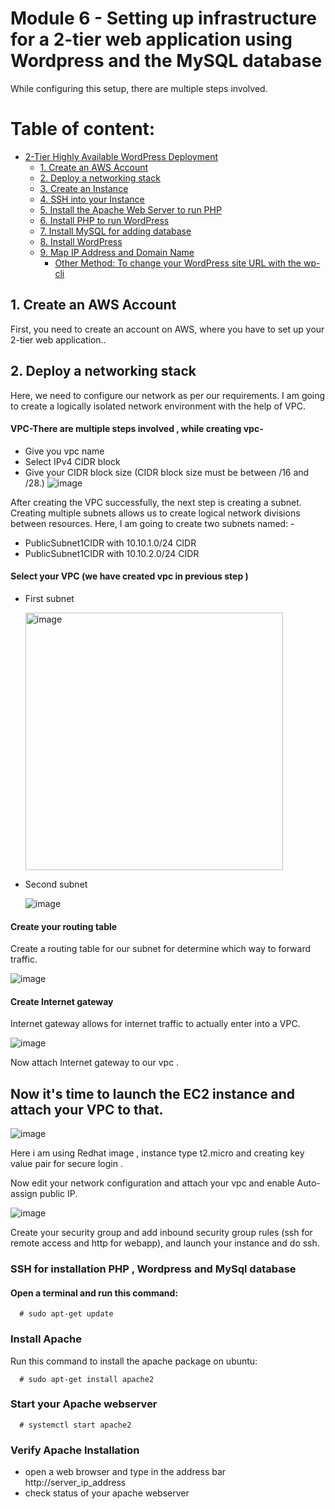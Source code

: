 # Module 6 - Setting up infrastructure for a 2-tier web application using Wordpress and the MySQL database
While configuring this setup, there are multiple steps involved.
# Table of content:
- [2-Tier Highly Available WordPress Deployment](#2-tier-highly-available-wordpress-deployment)
  - [1. Create an AWS Account](#1-create-an-aws-account)
  - [2. Deploy a networking stack](#2-deploy-a-networking-stack)
  - [3. Create an Instance](#3-create-an-instance)
  - [4. SSH into your Instance](#4-ssh-into-your-instance)
  - [5. Install the Apache Web Server to run PHP](#5-install-the-apache-web-server-to-run-php)
  - [6. Install PHP to run WordPress](#6-install-php-to-run-wordpress)
  - [7. Install MySQL for adding database](#7-install-mysql-for-adding-database)
  - [8. Install WordPress](#8-install-wordpress)
  - [9. Map IP Address and Domain Name](#9-map-ip-address-and-domain-name)
    - [Other Method: To change your WordPress site URL with the wp-cli](#other-method-to-change-your-wordpress-site-url-with-the-wp-cli)
   
## 1. Create an AWS Account
First, you need to create an account on AWS, where you have to set up your 2-tier web application..

## 2. Deploy a networking stack

Here, we need to configure our network as per our requirements. I am going to create a logically isolated network environment with the help of VPC.
#### VPC-There are multiple steps involved , while creating vpc-
- Give you vpc name
- Select IPv4 CIDR block
- Give your CIDR block size (CIDR block size must be between /16 and /28.)
![image](https://github.com/amanravi-squareops/road-to-devops/assets/146931382/da64bd94-f13b-488a-9ca4-2fd2d5b42f96)

After creating the VPC successfully, the next step is creating a subnet. Creating multiple subnets allows us to create logical network divisions between resources. Here, I am going to create two subnets named: - 
  - PublicSubnet1CIDR with 10.10.1.0/24 CIDR
  - PublicSubnet1CIDR with 10.10.2.0/24 CIDR

#### Select your VPC (we have created vpc in previous step )
- First subnet
  
  <img width="412" alt="image" src="https://github.com/amanravi-squareops/road-to-devops/assets/146931382/df792bbc-3f06-4eca-950a-34345e96b1f9">

- Second subnet
    
    ![image](https://github.com/amanravi-squareops/road-to-devops/assets/146931382/a85fc438-2fb7-4c00-bf1b-01854d5951a1)

#### Create your routing table 

Create a routing table for our subnet for determine which way to forward traffic.

![image](https://github.com/amanravi-squareops/road-to-devops/assets/146931382/136bfea2-91b5-4ac4-acaa-3090ce7b4619)

#### Create Internet gateway
Internet gateway allows for internet traffic to actually enter into a VPC.

![image](https://github.com/amanravi-squareops/road-to-devops/assets/146931382/045901b1-a4de-4cf5-bc8c-72f1ce723fd4)

Now attach Internet gateway to our vpc . 

## Now it's time to launch the EC2 instance and attach your VPC to that.

![image](https://github.com/amanravi-squareops/road-to-devops/assets/146931382/39763814-d1c5-47b6-85cd-fa70e55f504d)

Here i am using Redhat image , instance type t2.micro and creating key value pair for secure login .

Now edit your network configuration and attach your vpc and enable Auto-assign public IP.

![image](https://github.com/amanravi-squareops/road-to-devops/assets/146931382/dbaf2dc1-3960-43cf-bf47-dc9146074d41)

Create your security group and add inbound security group rules (ssh for remote access and http for webapp), and launch your instance and do ssh.

### SSH for installation PHP , Wordpress and MySql database

#### Open a terminal and run this command:
      # sudo apt-get update
      
### Install Apache
Run this command to install the apache package on ubuntu:

      # sudo apt-get install apache2
### Start your Apache webserver

      # systemctl start apache2
### Verify Apache Installation 
   - open a web browser and type in the address bar http://server_ip_address
   - check status of your apache webserver



